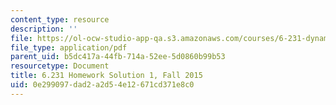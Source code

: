 ```yaml
---
content_type: resource
description: ''
file: https://ol-ocw-studio-app-qa.s3.amazonaws.com/courses/6-231-dynamic-programming-and-stochastic-control-fall-2015/0e299097dad2a2d54e12671cd371e8c0_MIT6_231F15_Solution1.pdf
file_type: application/pdf
parent_uid: b5dc417a-44fb-714a-52ee-5d0860b99b53
resourcetype: Document
title: 6.231 Homework Solution 1, Fall 2015
uid: 0e299097-dad2-a2d5-4e12-671cd371e8c0
---
```


